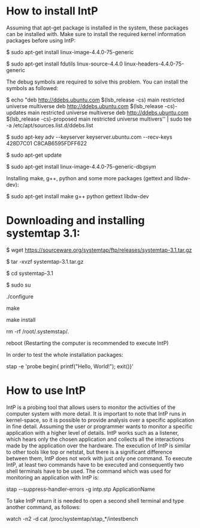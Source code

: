 # How to install IntP

Assuming that apt-get package is installed in the system, these packages can be installed with. Make sure to install the required kernel information packages before using IntP:

$ sudo apt-get install linux-image-4.4.0-75-generic

$ sudo apt-get install fdutils linux-source-4.4.0 linux-headers-4.4.0-75-generic

The debug symbols are required to solve this problem. You can install the symbols as followed:

$ echo "deb http://ddebs.ubuntu.com \$(lsb\_release -cs) main restricted universe multiverse
deb http://ddebs.ubuntu.com \$(lsb\_release -cs)-updates main restricted universe multiverse
deb http://ddebs.ubuntu.com \$(lsb\_release -cs)-proposed main restricted universe multivers'' |  sudo tee -a /etc/apt/sources.list.d/ddebs.list

$ sudo apt-key adv --keyserver keyserver.ubuntu.com --recv-keys 428D7C01 C8CAB6595FDFF622

$ sudo apt-get update

$ sudo apt-get install linux-image-4.4.0-75-generic-dbgsym

Installing make, g++, python and some more packages (gettext and libdw-dev):

$ sudo apt-get install make g++ python gettext libdw-dev


# Downloading and installing systemtap 3.1:

$ wget https://sourceware.org/systemtap/ftp/releases/systemtap-3.1.tar.gz

$ tar -xvzf systemtap-3.1.tar.gz

$ cd systemtap-3.1

$ sudo su

 ./configure

 make

 make install

 rm -rf /root/.systemstap/*.*

 reboot (Restarting the computer is recommended to execute IntP)


In order to test the whole installation packages:

 stap  -e 'probe begin{ printf("Hello, World!"); exit()}'


# How to use IntP


IntP is a probing tool that allows users to monitor the activities of the computer system with more detail. It is important to note that IntP runs in kernel-space, so it is possible to provide analysis over a specific application in fine detail. Assuming the user or programmer wants to monitor a specific application with a higher level of details. IntP works such as a listener, which hears only the chosen application and collects all the interactions made by the application over the hardware. The execution of IntP is similar to other tools like top or netstat, but there is a significant difference between them, IntP does not work with just only one command. To execute IntP, at least two commands have to be executed and consequently two shell terminals have to be used. The command which was used for monitoring an application with IntP is:


 stap --suppress-handler-errors -g intp.stp ApplicationName


To take IntP return it is needed to open a second shell terminal and type another command, as follows:


 watch -n2 -d cat /proc/systemtap/stap_*/intestbench
